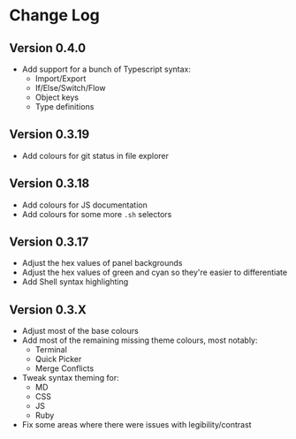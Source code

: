 # Change Log

## Version 0.4.0
- Add support for a bunch of Typescript syntax:
  - Import/Export
  - If/Else/Switch/Flow
  - Object keys
  - Type definitions

## Version 0.3.19
- Add colours for git status in file explorer

## Version 0.3.18
- Add colours for JS documentation
- Add colours for some more `.sh` selectors

## Version 0.3.17
- Adjust the hex values of panel backgrounds
- Adjust the hex values of green and cyan so they're easier to differentiate
- Add Shell syntax highlighting

## Version 0.3.X
- Adjust most of the base colours
- Add most of the remaining missing theme colours, most notably:
  - Terminal
  - Quick Picker
  - Merge Conflicts
- Tweak syntax theming for:
  - MD
  - CSS
  - JS
  - Ruby
- Fix some areas where there were issues with legibility/contrast
